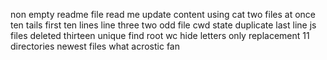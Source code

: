 non empty readme file
read me update
content using cat
two files at once
ten tails
first ten lines
line three
two odd file
cwd state
duplicate last line
js files deleted
thirteen unique
find root
wc
hide
letters only
replacement
11 directories
newest files
what
acrostic
fan
